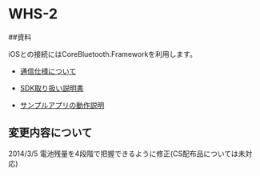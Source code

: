 WHS-2
=============

##資料

iOSとの接続にはCoreBluetooth.Frameworkを利用します。

- [通信仕様について](通信仕様.md)

- [SDK取り扱い説明書](SDK説明.md)

- [サンプルアプリの動作説明](サンプルアプリ動作説明.md)

## 変更内容について

2014/3/5 電池残量を4段階で把握できるように修正(CS配布品については未対応)

